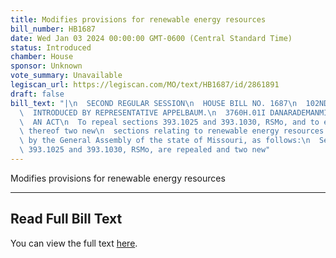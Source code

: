 ```yaml
---
title: Modifies provisions for renewable energy resources
bill_number: HB1687
date: Wed Jan 03 2024 00:00:00 GMT-0600 (Central Standard Time)
status: Introduced
chamber: House
sponsor: Unknown
vote_summary: Unavailable
legiscan_url: https://legiscan.com/MO/text/HB1687/id/2861891
draft: false
bill_text: "|\n  SECOND REGULAR SESSION\n  HOUSE BILL NO. 1687\n  102ND GENERAL ASSEMBLY\n\
  \  INTRODUCED BY REPRESENTATIVE APPELBAUM.\n  3760H.01I DANARADEMANMILLER,ChiefClerk\n\
  \  AN ACT\n  To repeal sections 393.1025 and 393.1030, RSMo, and to enact in lieu\
  \ thereof two new\n  sections relating to renewable energy resources.\n  Be it enacted\
  \ by the General Assembly of the state of Missouri, as follows:\n  Section A. Sections\
  \ 393.1025 and 393.1030, RSMo, are repealed and two new"
---
```

Modifies provisions for renewable energy resources

---

## Read Full Bill Text

You can view the full text [here](https://legiscan.com/MO/text/HB1687/id/2861891).
